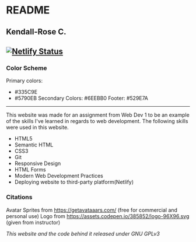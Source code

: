 # README
## Kendall-Rose C.

[![Netlify Status](https://api.netlify.com/api/v1/badges/cab6f07e-62eb-42dd-9866-2af27ecb2de1/deploy-status)](https://app.netlify.com/sites/about-me-holybubbles/deploys)
---

### Color Scheme
Primary colors:
  - #335C9E 
  - #5790EB
Secondary Colors: #6EEBB0
Footer: #529E7A
--- 

This website was made for an assignment from Web Dev 1 to be an example of the skills I've learned in regards to web development.
The following skills were used in this website.
- HTML5
- Semantic HTML
- CSS3
- Git
- Responsive Design
- HTML Forms
- Modern Web Development Practices
- Deploying website to third-party platform(Netlify)



### Citations
Avatar Sprites from https://getavataaars.com/ (free for commercial and personal use)
Logo from https://assets.codepen.io/385852/logo-96X96.svg (given from instructor)


*This website and the code behind it released under GNU GPLv3*